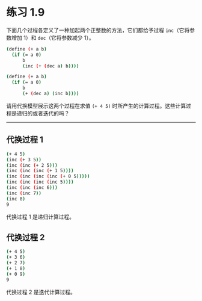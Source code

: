 # 练习 1.9

下面几个过程各定义了一种加起两个正整数的方法，它们都给予过程 `inc`（它将参数增加 1）和 `dec`（它将参数减少 1）。

```bash
(define (+ a b)
  (if (= a 0)
      b
      (inc (+ (dec a) b))))

(define (+ a b)
  (if (= a 0)
      b
      (+ (dec a) (inc b))))
```

请用代换模型展示这两个过程在求值 `(+ 4 5)` 时所产生的计算过程。这些计算过程是递归的或者迭代的吗？

---

## 代换过程 1

```bash
(+ 4 5)
(inc (+ 3 5))
(inc (inc (+ 2 5)))
(inc (inc (inc (+ 1 5))))
(inc (inc (inc (inc (+ 0 5)))))
(inc (inc (inc (inc 5))))
(inc (inc (inc 6)))
(inc (inc 7))
(inc 8)
9
```

代换过程 1 是递归计算过程。

## 代换过程 2

```bash
(+ 4 5)
(+ 3 6)
(+ 2 7)
(+ 1 8)
(+ 0 9)
9
```

代换过程 2 是迭代计算过程。
